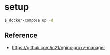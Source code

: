 # setup
```bash
$ docker-compose up -d
```

## Reference
- https://github.com/jc21/nginx-proxy-manager
